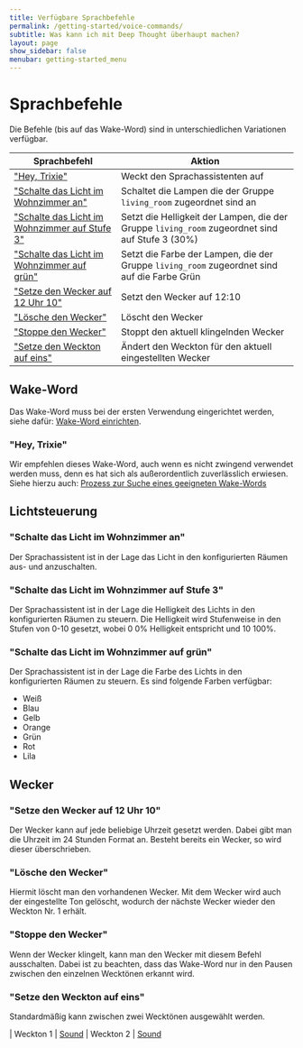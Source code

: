 ```yaml
---
title: Verfügbare Sprachbefehle
permalink: /getting-started/voice-commands/
subtitle: Was kann ich mit Deep Thought überhaupt machen?
layout: page
show_sidebar: false
menubar: getting-started_menu
---
```


# Sprachbefehle

Die Befehle (bis auf das Wake-Word) sind in unterschiedlichen Variationen verfügbar.

| Sprachbefehl                                                                                  | Aktion                                                                                          |
| --------------------------------------------------------------------------------------------- | ----------------------------------------------------------------------------------------------- |
| ["Hey, Trixie"](#hey-trixie)                                                                  | Weckt den Sprachassistenten auf                                                                 |
| ["Schalte das Licht im Wohnzimmer an"](#schalte-das-licht-im-wohnzimmer-an)                   | Schaltet die Lampen die der Gruppe `living_room` zugeordnet sind an                             |
| ["Schalte das Licht im Wohnzimmer auf Stufe 3"](#schalte-das-licht-im-wohnzimmer-auf-stufe-3) | Setzt die Helligkeit der Lampen, die der Gruppe `living_room` zugeordnet sind auf Stufe 3 (30%) |
| ["Schalte das Licht im Wohnzimmer auf grün"](#schalte-das-licht-im-wohnzimmer-auf-grün)       | Setzt die Farbe der Lampen, die der Gruppe `living_room` zugeordnet sind auf die Farbe Grün     |
| ["Setze den Wecker auf 12 Uhr 10"](#setze-den-wecker-auf-12-uhr-10) | Setzt den Wecker auf 12:10
| ["Lösche den Wecker"](#loesche-den-wecker) | Löscht den Wecker
| ["Stoppe den Wecker"](#stoppe-den-wecker) | Stoppt den aktuell klingelnden Wecker
| ["Setze den Weckton auf eins"](#setze-den-weckton-auf-eins) | Ändert den Weckton für den aktuell eingestellten Wecker

## Wake-Word

Das Wake-Word muss bei der ersten Verwendung eingerichtet werden, siehe dafür: [Wake-Word einrichten](/getting-started/installation/#wake-word-einrichten).

### "Hey, Trixie"

Wir empfehlen dieses Wake-Word, auch wenn es nicht zwingend verwendet werden muss, denn es hat sich als außerordentlich zuverlässlich erwiesen.
Siehe hierzu auch: [Prozess zur Suche eines geeigneten Wake-Words](/docs/features/#-wake-word)

## Lichtsteuerung

### "Schalte das Licht im Wohnzimmer an"

Der Sprachassistent ist in der Lage das Licht in den konfigurierten Räumen aus- und anzuschalten.

### "Schalte das Licht im Wohnzimmer auf Stufe 3"

Der Sprachassistent ist in der Lage die Helligkeit des Lichts in den konfigurierten Räumen zu steuern.
Die Helligkeit wird Stufenweise in den Stufen von 0-10 gesetzt, wobei 0 0% Helligkeit entspricht und 10 100%.

### "Schalte das Licht im Wohnzimmer auf grün"

Der Sprachassistent ist in der Lage die Farbe des Lichts in den konfigurierten Räumen zu steuern.
Es sind folgende Farben verfügbar:

* Weiß
* Blau
* Gelb
* Orange
* Grün
* Rot
* Lila

## Wecker

### "Setze den Wecker auf 12 Uhr 10"

Der Wecker kann auf jede beliebige Uhrzeit gesetzt werden. Dabei gibt man die Uhrzeit im 24 Stunden Format an. Besteht bereits ein Wecker, so wird dieser überschrieben.

### "Lösche den Wecker"

Hiermit löscht man den vorhandenen Wecker. Mit dem Wecker wird auch der eingestellte Ton gelöscht, wodurch der nächste Wecker wieder den Weckton Nr. 1 erhält.

### "Stoppe den Wecker"

Wenn der Wecker klingelt, kann man den Wecker mit diesem Befehl ausschalten. Dabei ist zu beachten, dass das Wake-Word nur in den Pausen zwischen den einzelnen Wecktönen erkannt wird.

### "Setze den Weckton auf eins"

Standardmäßig kann zwischen zwei Wecktönen ausgewählt werden. 

| Weckton 1 | [Sound](/assets/1.wav)
| Weckton 2 | [Sound](/assets/2.wav)